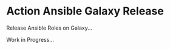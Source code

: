  Action Ansible Galaxy Release
===============================

Release Ansible Roles on Galaxy...

Work in Progress...
